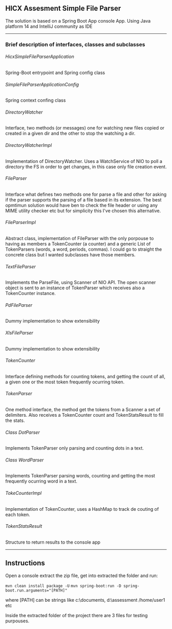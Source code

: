 
## HICX Assesment Simple File Parser

The solution is based on a Spring Boot App console App.  Using Java platform 14  and IntelliJ community as IDE
___
### Brief description of interfaces, classes and subclasses


###### HicxSimpleFileParserApplication 
Spring-Boot entrypoint and Spring config class

###### SimpleFileParserApplicationConfig
Spring context confing class

###### DirectoryWatcher
Interface, two methods (or messages) one for watching new files copied or created in a given dir and the other to stop the watching a dir.

###### DirectoryWatcherImpl
Implementation of DirectoryWatcher. Uses a WatchService of NIO to poll a directory the FS in order to get changes, in this case only file creation event.

###### FileParser
Interface what defines two methods one for parse a file and other for asking if the parser supports the parsing of a file based in its extension. The best opmtimun solution would have ben to check the file header or using any MIME utility checker etc but for simplicity this I've chosen this alternative.

###### FileParserImpl
Abstract class, implementation of FileParser with the only porpouse to having as members a TokenCounter (a counter) and a generic List of TokenParsers (words, a word, periods, commas). I could go to straight the concrete class but I wanted subclasses have those members. 

###### TextFileParser
Implements the ParseFile, using Scanner of NIO API. The open scanner object is sent to an instance of TokenParser which receives also a TokenCounter instance.

###### PdFileParser
Dummy implementation to show extensibility

###### XlsFileParser
Dummy implementation to show extensibility

###### TokenCounter
Interface defining methods for counting tokens, and getting the count of all, a given one or the most token frequently ocurring token. 

###### TokenParser
One method interface, the method get the tokens from a Scanner a set of delimiters. Also receives a TokenCounter count and TokenStatsResult to fill the stats.

###### Class DotParser
Implements TokenParser only parsing and counting dots in a text.

###### Class WordParser
Implements TokenParser parsing words, counting and getting the most frequently ocurring word in a text.

###### TokeCounterImpl
Implementation of TokenCounter, uses a HashMap to track de couting of each token.

###### TokenStatsResult
Structure to return results to the console app
___


## Instructions

Open a console extract the zip file, get into extracted the folder 
and run:

`mvn clean install package -U`
`mvn spring-boot:run -D spring-boot.run.arguments="[PATH]"`

where [PATH] can be strings like c:\documents, d:\assessment /home/user1 etc

Inside the extracted folder of the project there are 3 files for testing purpouses.
